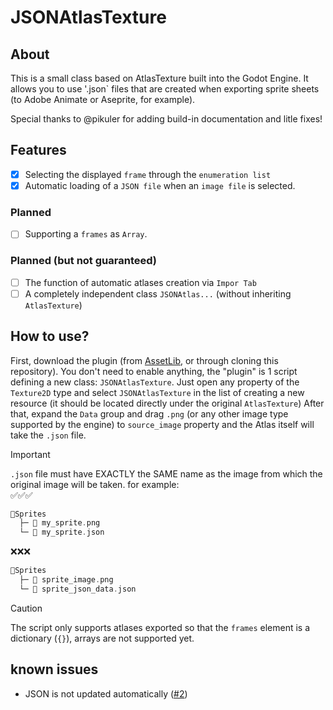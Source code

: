 # JSONAtlasTexture
## About
This is a small class based on AtlasTexture built into the Godot Engine.
It allows you to use '.json` files that are created when exporting sprite sheets (to Adobe Animate or Aseprite, for example).

Special thanks to @pikuler for adding build-in documentation and litle fixes! 

## Features
  - [x] Selecting the displayed `frame` through the `enumeration list`
  - [x] Automatic loading of a `JSON file` when an `image file` is selected.
### Planned
  - [ ] Supporting a `frames` as `Array`.
### Planned (but not guaranteed)
  - [ ] The function of automatic atlases creation via `Impor Tab`
  - [ ] A completely independent class `JSONAtlas...` (without inheriting `AtlasTexture`)

## How to use?
First, download the plugin (from [AssetLib](https://godotengine.org/asset-library/asset/4058), or through cloning this repository).
You don't need to enable anything, the "plugin" is 1 script defining a new class: `JSONAtlasTexture`.
Just open any property of the `Texture2D` type and select `JSONAtlasTexture` in the list of creating a new resource (it should be located directly under the original `AtlasTexture`)
After that, expand the `Data` group and drag `.png` (or any other image type supported by the engine) to `source_image` property and the Atlas itself will take the `.json` file.
> [!IMPORTANT]
> `.json` file must have EXACTLY the SAME name as the image from which the original image will be taken.
> for example:\
> ✅✅✅
> ```go
> 📁Sprites
>   ├─ 🎨 my_sprite.png
>   └─ 📃 my_sprite.json
> ```
> ❌❌❌
> ```go
> 📁Sprites
>   ├─ 🎨 sprite_image.png
>   └─ 📃 sprite_json_data.json
> ```

> [!CAUTION]
> The script only supports atlases exported so that the `frames` element is a dictionary (`{}`), arrays are not supported yet.

## known issues
- JSON is not updated automatically ([#2](https://github.com/NickSteinGames/json-atlas/issues/2#issue-3105885503))

